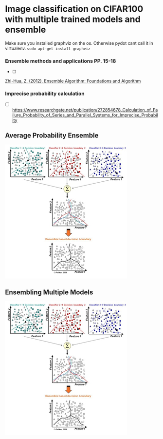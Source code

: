 # Image classification on CIFAR100 with multiple trained models and ensemble
Make sure you installed graphviz on the os. Otherwise pydot cant call it in virtualenv. 
`sudo apt-get install graphviz`

### Ensemble methods and applications PP. 15-18
- [ ] 
[Zhi-Hua, Z. (2012). Ensemble Algorithm: Foundations and Algorithm](https://books.google.com.tr/books?hl=tr&lr=&id=BDB50Ev2ur4C&oi=fnd&pg=PP1&dq=Zhi-Hua,+Z.+(2012).+Ensemble+Algorithm:+Foundations+and+Algorithm.&ots=OyDDCkiVML&sig=OH7pYuRTZH07z6ghMDGE8ajIXRc&redir_esc=y#v=onepage&q=Zhi-Hua%2C%20Z.%20(2012).%20Ensemble%20Algorithm%3A%20Foundations%20and%20Algorithm.&f=false)


### Imprecise probability calculation
- [ ] https://www.researchgate.net/publication/272854678_Calculation_of_Failure_Probability_of_Series_and_Parallel_Systems_for_Imprecise_Probability

## Average Probability Ensemble
![Alt text](ensemble.jpg?raw=true "Ensembling Multiple Models")

## Ensembling Multiple Models
![Alt text](ensemble.jpg?raw=true "Ensembling Multiple Models")


